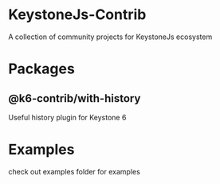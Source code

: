 # KeystoneJs-Contrib

A collection of community projects for KeystoneJs ecosystem

# Packages

## @k6-contrib/with-history

Useful history plugin for Keystone 6

# Examples

check out examples folder for examples
